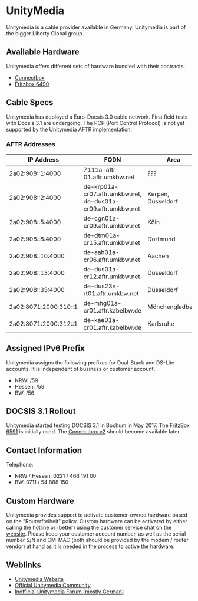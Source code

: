 # UnityMedia

Unitymedia is a cable provider available in Germany. Unitymedia is part of the bigger Liberty Global group.

## Available Hardware

Unitymedia offers different sets of hardware bundled with their contracts:

* [Connectbox](Connectbox.md)
* [Fritzbox 6490](Fritzbox_6490.md)

## Cable Specs

Unitymedia has deployed a Euro-Docsis 3.0 cable network. First field tests with Docsis 3.1 are undergoing. The PCP (Port Control Protocol) is not yet supported by the Unitymedia AFTR implementation.

### AFTR Addresses

|IP Address|FQDN|Area|
|---|---|---|
|2a02:908::1:4000|7111a-aftr-01.aftr.umkbw.net|???|
|2a02:908::2:4000|de-krp01a-cr07.aftr.umkbw.net, de-dus01a-cr09.aftr.umkbw.net|Kerpen, Düsseldorf|
|2a02:908::5:4000|de-cgn01a-cr09.aftr.umkbw.net|Köln|
|2a02:908::8:4000|de-dtm01a-cr15.aftr.umkbw.net|Dortmund|
|2a02:908::10:4000|de-aah01a-cr06.aftr.umkbw.net|Aachen|
|2a02:908::13:4000|de-dus01a-cr12.aftr.umkbw.net|Düsseldorf|
|2a02:908::33:4000|de-dus23e-rt01.aftr.umkbw.net|Düsseldorf|
|2a02:8071:2000:310::1|de-mhg01a-cr01.aftr.kabelbw.de|Mönchengladbach|
|2a02:8071:2000:312::1|de-kae01a-cr01.aftr.kabelbw.de|Karlsruhe|

## Assigned IPv6 Prefix

Unitymedia assigns the following prefixes for Dual-Stack and DS-Lite accounts. It is independent of business or customer account.

* NRW: /59
* Hessen: /59
* BW: /56

## DOCSIS 3.1 Rollout

Unitymedia started testing DOCSIS 3.1 in Bochum in May 2017. The [FritzBox 6591](Fritzbox_6591.md) is initially used. The [Connectbox v2](Connectbox_V2.md) should become available later.

## Contact Information

Telephone:

* NRW / Hessen: 0221 / 466 191 00
* BW: 0711 / 54 888 150

## Custom Hardware

Unitymedia provides support to activate customer-owned hardware based on the "Routerfreiheit" policy. Custom hardware can be activated by either calling the hotline or (better) using the customer service chat on the [website](https://www.unitymedia.de/privatkunden/kontakt/). Please keep your customer account number, as well as the serial number S/N and CM-MAC (both should be provided by the modem / router vendor) at hand as it is needed in the process to active the hardware.

## Weblinks

* [Unitymedia Website](http://www.unitymedia.de/)
* [Official Unitymedia Community](https://community.unitymedia.de/)
* [Inofficial Unitymedia Forum (mostly German)](https://www.unitymediaforum.de/)
